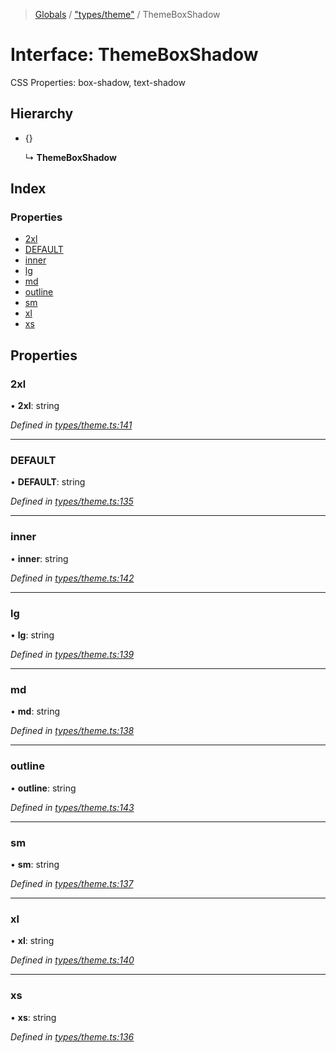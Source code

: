 > [Globals](../README.md) / ["types/theme"](../modules/_types_theme_.md) / ThemeBoxShadow

# Interface: ThemeBoxShadow

CSS Properties: box-shadow, text-shadow

## Hierarchy

- {}

  ↳ **ThemeBoxShadow**

## Index

### Properties

- [2xl](_types_theme_.themeboxshadow.md#2xl)
- [DEFAULT](_types_theme_.themeboxshadow.md#default)
- [inner](_types_theme_.themeboxshadow.md#inner)
- [lg](_types_theme_.themeboxshadow.md#lg)
- [md](_types_theme_.themeboxshadow.md#md)
- [outline](_types_theme_.themeboxshadow.md#outline)
- [sm](_types_theme_.themeboxshadow.md#sm)
- [xl](_types_theme_.themeboxshadow.md#xl)
- [xs](_types_theme_.themeboxshadow.md#xs)

## Properties

### 2xl

• **2xl**: string

_Defined in [types/theme.ts:141](https://github.com/kenoxa/beamwind/blob/main/packages/beamwind/src/types/theme.ts#L141)_

---

### DEFAULT

• **DEFAULT**: string

_Defined in [types/theme.ts:135](https://github.com/kenoxa/beamwind/blob/main/packages/beamwind/src/types/theme.ts#L135)_

---

### inner

• **inner**: string

_Defined in [types/theme.ts:142](https://github.com/kenoxa/beamwind/blob/main/packages/beamwind/src/types/theme.ts#L142)_

---

### lg

• **lg**: string

_Defined in [types/theme.ts:139](https://github.com/kenoxa/beamwind/blob/main/packages/beamwind/src/types/theme.ts#L139)_

---

### md

• **md**: string

_Defined in [types/theme.ts:138](https://github.com/kenoxa/beamwind/blob/main/packages/beamwind/src/types/theme.ts#L138)_

---

### outline

• **outline**: string

_Defined in [types/theme.ts:143](https://github.com/kenoxa/beamwind/blob/main/packages/beamwind/src/types/theme.ts#L143)_

---

### sm

• **sm**: string

_Defined in [types/theme.ts:137](https://github.com/kenoxa/beamwind/blob/main/packages/beamwind/src/types/theme.ts#L137)_

---

### xl

• **xl**: string

_Defined in [types/theme.ts:140](https://github.com/kenoxa/beamwind/blob/main/packages/beamwind/src/types/theme.ts#L140)_

---

### xs

• **xs**: string

_Defined in [types/theme.ts:136](https://github.com/kenoxa/beamwind/blob/main/packages/beamwind/src/types/theme.ts#L136)_
